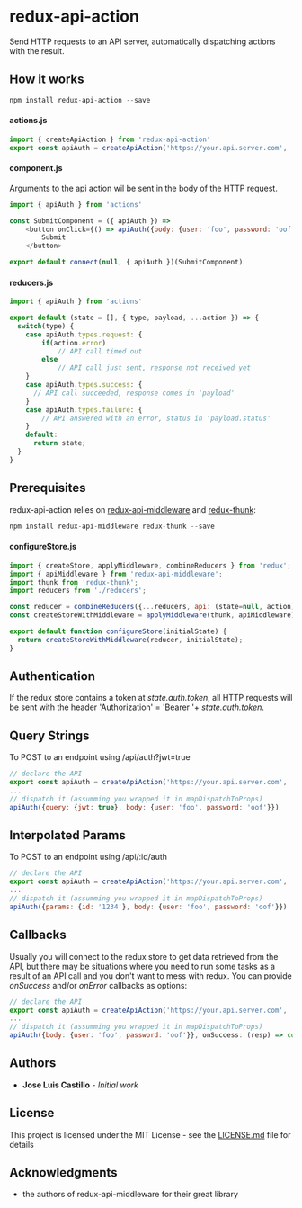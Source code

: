 # redux-api-action

Send HTTP requests to an API server, automatically dispatching actions with the result.


## How it works
```js
npm install redux-api-action --save
```

#### actions.js

```js
import { createApiAction } from 'redux-api-action'
export const apiAuth = createApiAction('https://your.api.server.com', 'POST', '/api/auth')
```

#### component.js
Arguments to the api action wil be sent in the body of the HTTP request.
```js
import { apiAuth } from 'actions'

const SubmitComponent = ({ apiAuth }) =>
    <button onClick={() => apiAuth({body: {user: 'foo', password: 'oof'}})}>
        Submit
    </button>

export default connect(null, { apiAuth })(SubmitComponent)
```

#### reducers.js
```js
import { apiAuth } from 'actions'

export default (state = [], { type, payload, ...action }) => {
  switch(type) {
    case apiAuth.types.request: {
        if(action.error)
            // API call timed out
        else
            // API call just sent, response not received yet
    }
    case apiAuth.types.success: {
      // API call succeeded, response comes in 'payload'
    }
    case apiAuth.types.failure: {
        // API answered with an error, status in 'payload.status'
    }
    default:
      return state;
  }
}
```
 
## Prerequisites

redux-api-action relies on  [redux-api-middleware](https://github.com/agraboso/redux-api-middleware) and [redux-thunk](https://github.com/reduxjs/redux-thunk):

```js
npm install redux-api-middleware redux-thunk --save

```

#### configureStore.js

```js
import { createStore, applyMiddleware, combineReducers } from 'redux';
import { apiMiddleware } from 'redux-api-middleware';
import thunk from 'redux-thunk';
import reducers from './reducers';

const reducer = combineReducers({...reducers, api: (state=null, action) => state});
const createStoreWithMiddleware = applyMiddleware(thunk, apiMiddleware)(createStore);

export default function configureStore(initialState) {
  return createStoreWithMiddleware(reducer, initialState);
}
```

## Authentication

If the redux store contains a token at *state.auth.token*, all HTTP requests will be sent with the header 'Authorization' = 'Bearer '+ *state.auth.token*.

## Query Strings

To POST to an endpoint using /api/auth?jwt=true

```js
// declare the API
export const apiAuth = createApiAction('https://your.api.server.com', 'POST', '/api/auth')
...
// dispatch it (assumming you wrapped it in mapDispatchToProps)
apiAuth({query: {jwt: true}, body: {user: 'foo', password: 'oof'}})
```

## Interpolated Params

To POST to an endpoint using /api/:id/auth

```js
// declare the API
export const apiAuth = createApiAction('https://your.api.server.com', 'POST', '/api/:id/auth')
...
// dispatch it (assumming you wrapped it in mapDispatchToProps)
apiAuth({params: {id: '1234'}, body: {user: 'foo', password: 'oof'}})
```

## Callbacks

Usually you will connect to the redux store to get data retrieved from the API, but there may be situations where you need to run some tasks as a result of an API call and you don't want to mess with redux. You can provide *onSuccess* and/or *onError* callbacks as options: 

```js
// declare the API
export const apiAuth = createApiAction('https://your.api.server.com', 'POST', '/api/:id/auth')
...
// dispatch it (assumming you wrapped it in mapDispatchToProps)
apiAuth({body: {user: 'foo', password: 'oof'}}, onSuccess: (resp) => console.log(resp), onError: (resp) => console.error(resp))
```

## Authors

* **Jose Luis Castillo** - *Initial work*

## License

This project is licensed under the MIT License - see the [LICENSE.md](LICENSE.md) file for details

## Acknowledgments

* the authors of redux-api-middleware for their great library


